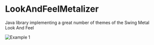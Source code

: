 LookAndFeelMetalizer
====================

Java library implementing a great number of themes of the Swing Metal Look And Feel

![Example 1](https://raw.github.com/olitank/LookAndFeelMetalizer/master/screenshots/all.png)
